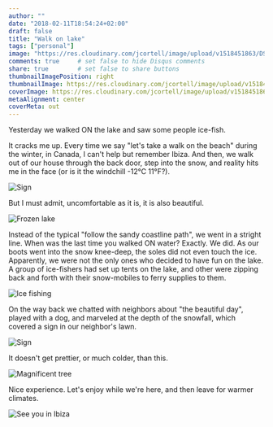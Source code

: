```yaml
---
author: ""
date: "2018-02-11T18:54:24+02:00"
draft: false
title: "Walk on lake"
tags: ["personal"]
image: "https://res.cloudinary.com/jcortell/image/upload/v1518451863/DSC_0568_ehnf6c.jpg"
comments: true     # set false to hide Disqus comments
share: true        # set false to share buttons
thumbnailImagePosition: right
thumbnailImage: https://res.cloudinary.com/jcortell/image/upload/v1518451863/DSC_0568_ehnf6c.jpg
coverImage: https://res.cloudinary.com/jcortell/image/upload/v1518451863/DSC_0568_ehnf6c.jpg
metaAlignment: center
coverMeta: out
---
```


Yesterday we walked ON the lake and saw some people ice-fish.

<!--more-->

It cracks me up. Every time we say "let's take a walk on the beach" during the winter, in Canada, I can't help but remember Ibiza. And then, we walk out of our house through the back door, step into the snow, and reality hits me in the face (or is it the windchill -12°C 11°F?).

![Sign](https://res.cloudinary.com/jcortell/image/upload/v1518451873/DSC_0566_ugjvrd.jpg) 

But I must admit, uncomfortable as it is, it is also beautiful.

![Frozen lake](https://res.cloudinary.com/jcortell/image/upload/v1518451872/DSC_0563_xjf6ct.jpg) 

Instead of the typical "follow the sandy coastline path", we went in a stright line. When was the last time you walked ON water? Exactly. We did. As our boots went into the snow knee-deep, the soles did not even touch the ice. Apparently, we were not the only ones who decided to have fun on the lake. A group of ice-fishers had set up tents on the lake, and other were zipping back and forth with their snow-mobiles to ferry supplies to them.

![Ice fishing](https://res.cloudinary.com/jcortell/image/upload/v1518451917/DSC_0573_msqute.jpg) 

On the way back we chatted with neighbors about "the beautiful day", played with a dog, and marveled at the depth of the snowfall, which covered a sign in our neighbor's lawn.

![Sign](https://res.cloudinary.com/jcortell/image/upload/v1518451876/DSC_0592_wopbhl.jpg) 

It doesn't get prettier, or much colder, than this. 

![Magnificent tree](https://res.cloudinary.com/jcortell/image/upload/v1518451876/DSC_0581_iqwhdq.jpg) 

Nice experience. Let's enjoy while we're here, and then leave for warmer climates.

![See you in Ibiza](https://res.cloudinary.com/jcortell/image/upload/v1518451873/DSC_0561_fg6esm.jpg) 